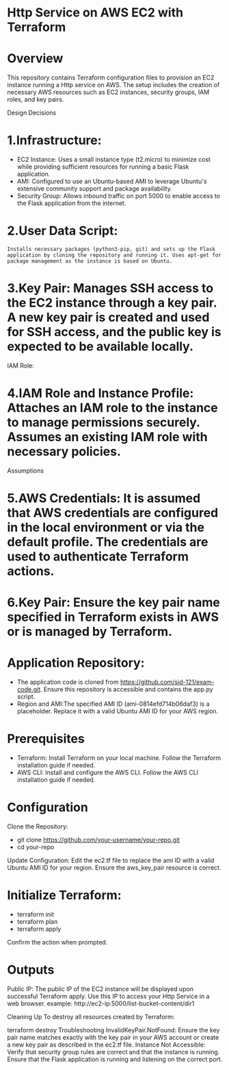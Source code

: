 # Http Service on AWS EC2 with Terraform


# Overview
This repository contains Terraform configuration files to provision an EC2 instance running a Http service on AWS. The setup includes the creation of necessary AWS resources such as EC2 instances, security groups, IAM roles, and key pairs.

Design Decisions
# 1.Infrastructure:
  - EC2 Instance: Uses a small instance type (t2.micro) to minimize cost while providing sufficient resources for running a basic Flask application.
  - AMI: Configured to use an Ubuntu-based AMI to leverage Ubuntu's extensive community support and package availability.
  - Security Group: Allows inbound traffic on port 5000 to enable access to the Flask application from the internet.

# 2.User Data Script:
    Installs necessary packages (python3-pip, git) and sets up the Flask application by cloning the repository and running it. Uses apt-get for package management as the instance is based on Ubuntu.

# 3.Key Pair: Manages SSH access to the EC2 instance through a key pair. A new key pair is created and used for SSH access, and the public key is expected to be available locally.
IAM Role:

# 4.IAM Role and Instance Profile: Attaches an IAM role to the instance to manage permissions securely. Assumes an existing IAM role with necessary policies.
Assumptions
# 5.AWS Credentials: It is assumed that AWS credentials are configured in the local environment or via the default profile. The credentials are used to authenticate Terraform actions.
# 6.Key Pair: Ensure the key pair name specified in Terraform exists in AWS or is managed by Terraform.

# Application Repository:
  - The application code is cloned from https://github.com/sid-121/exam-code.git. Ensure this repository is accessible and contains the app.py script.
  - Region and AMI:The specified AMI ID (ami-0814efd714b06daf3) is a placeholder. Replace it with a valid Ubuntu AMI ID for your AWS region.

# Prerequisites
  - Terraform: Install Terraform on your local machine. Follow the Terraform installation guide if needed.
  - AWS CLI: Install and configure the AWS CLI. Follow the AWS CLI installation guide if needed.
    
# Configuration
Clone the Repository:
 - git clone https://github.com/your-username/your-repo.git
 - cd your-repo
   
Update Configuration: Edit the ec2.tf file to replace the ami ID with a valid Ubuntu AMI ID for your region.
Ensure the aws_key_pair resource is correct.


# Initialize Terraform:
 - terraform init  
 - terraform plan
 - terraform apply

Confirm the action when prompted.

# Outputs
Public IP: The public IP of the EC2 instance will be displayed upon successful Terraform apply. Use this IP to access your Http Service in a web browser.
  example: http://ec2-ip:5000/list-bucket-content/dir1

Cleaning Up
To destroy all resources created by Terraform:

terraform destroy
Troubleshooting
InvalidKeyPair.NotFound: Ensure the key pair name matches exactly with the key pair in your AWS account or create a new key pair as described in the ec2.tf file.
Instance Not Accessible: Verify that security group rules are correct and that the instance is running. Ensure that the Flask application is running and listening on the correct port.
